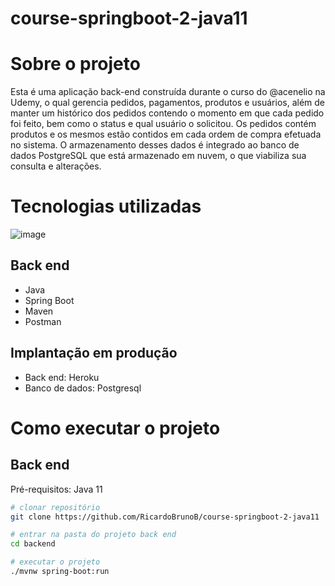 # course-springboot-2-java11

# Sobre o projeto

Esta é uma aplicação back-end construída durante o curso do @acenelio na Udemy, o qual gerencia pedidos, pagamentos, produtos e usuários, além de manter um histórico dos pedidos contendo o momento em que cada pedido foi feito, bem como o status e qual usuário o solicitou.
Os pedidos contém produtos e os mesmos estão contidos em cada ordem de compra efetuada no sistema.
O armazenamento desses dados é integrado ao banco de dados PostgreSQL que está armazenado em nuvem, o que viabiliza sua consulta e alterações.


# Tecnologias utilizadas
![image](https://user-images.githubusercontent.com/75039505/165208337-1483a580-ef9a-4851-a973-1591f5df9851.png)

## Back end
- Java
- Spring Boot
- Maven
- Postman

## Implantação em produção
- Back end: Heroku
- Banco de dados: Postgresql

# Como executar o projeto

## Back end
Pré-requisitos: Java 11

```bash
# clonar repositório
git clone https://github.com/RicardoBrunoB/course-springboot-2-java11

# entrar na pasta do projeto back end
cd backend

# executar o projeto
./mvnw spring-boot:run
```
